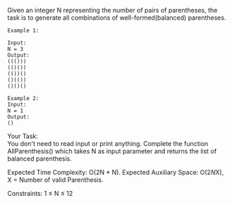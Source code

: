 Given an integer N representing the number of pairs of parentheses, the task is to generate all combinations of well-formed(balanced) parentheses.

```
Example 1:

Input:
N = 3
Output:
((()))
(()())
(())()
()(())
()()()
```
```
Example 2:
Input:
N = 1
Output:
()
```
Your Task:  
You don't need to read input or print anything. Complete the function AllParenthesis() which takes N as input parameter and returns the list of balanced parenthesis.

Expected Time Complexity: O(2N * N).
Expected Auxiliary Space: O(2*N*X), X = Number of valid Parenthesis.

Constraints:
1 ≤ N ≤ 12
